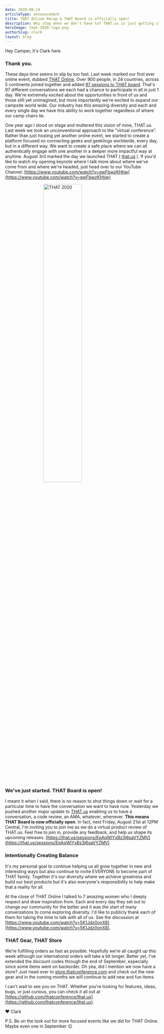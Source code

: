 ```yaml
---
date: 2020-08-14
articleType: announcement
title: THAT Online Recap & THAT Board is officially open!
description: Why stop when we don't have to? THAT.us is just getting started.
heroImage: that-2020-logo.png
authorSlug: clark
layout: blog
---
```


<script>
	export let slug;
	
	import image from '$blog/image';
	import { Standard as StandardLink } from '$elements/links';

	const { cdnUrl } = image(slug);
</script>

Hey Camper, it's Clark here.

### Thank you.

These days time seems to slip by too fast. Last week marked our first ever online event, dubbed [THAT Online](https://that.us/events/thatOnline). Over 900 people, in 24 countries, across 5 continents joined together and added [97 sessions to THAT board](https://that.us/events/thatOnline). That's 97 different conversations we each had a chance to participate in all in just 1 day. We're extremely excited about the opportunities in front of us and those still yet unimagined, but more importantly we're excited to expand our campsite world wide. Our industry has this amazing diversity and each and every single day we have this ability to work together regardless of where our camp chairs lie.

One year ago I stood on stage and muttered this vision of mine, THAT.us. Last week we took an unconventional approach to the "virtual conference". Rather than just hosting yet another online event, we started to create a platform focused on connecting geeks and geeklings worldwide, every day, but in a different way. We want to create a safe place where we can all authentically engage with one another in a deeper more impactful way at anytime. August 3rd marked the day we launched THAT ( [that.us](http://that.us/) ). If you'd like to watch my opening keynote where I talk more about where we've come from and where we're headed, just head over to our YouTube Channel: [https://www.youtube.com/watch?v=gwFbwzKHtiw](https://www.youtube.com/watch?v=gwFbwzKHtiw)

<p>
<img src={cdnUrl("that-2020-logo.png")}
     alt="THAT 2020"
     style="width: 50%; margin:0 auto; display:block" />
</p>

### We've just started. THAT Board is open!

I meant it when I said, there is no reason to shut things down or wait for a particular time to have the conversation we want to have now. Yesterday we pushed another major update to [THAT.us](https://that.us) enabling us to have a conversation, a code review, an AMA, whatever, whenever. **This means THAT Board is now officially open**. In fact, next Friday, August 21st at 12PM Central, I'm inviting you to join me as we do a virtual product review of THAT.us. Feel free to join in, provide any feedback, and help us shape its upcoming releases. [https://that.us/sessions/EpAqWlYxBz3j6saVYZMV](https://that.us/sessions/EpAqWlYxBz3j6saVYZMV)

### Intentionally Creating Balance

It's my personal goal to continue helping us all grow together in new and interesting ways but also continue to invite EVERYONE to become part of THAT family. Together it's our diversity where we achieve greatness and build our best products but it's also everyone's responsibility to help make that a reality for all.

At the close of THAT Online I talked to 7 amazing women who I deeply respect and draw inspiration from. Each and every day they set out to change our community for the better and it was the start of many conversations to come exploring diversity. I'd like to publicly thank each of them for taking the time to talk with all of us. See the discussion at [https://www.youtube.com/watch?v=5K1Jdz0onX8](https://www.youtube.com/watch?v=5K1Jdz0onX8).

### THAT Gear, THAT Store

We’re fulfilling orders as fast as possible. Hopefully we’re all caught up this week although our international orders will take a bit longer. Better yet, I've extended the discount codes through the end of September, especially since some items went on backorder. Oh yea, did I mention we now have a store? Just head over to [store.thatconference.com](https://store.thatconference.com) and check out the new gear and in the coming months we will continue to add new and fun items.

I can't wait to see you on THAT. Whether you’re looking for features, ideas, bugs, or just curious, you can check it all out at [https://github.com/thatconference/that.us](https://github.com/thatconference/that.us).

❤️ Clark

P.S. Be on the look out for more focused events like we did for THAT Online. Maybe even one in September 😉
